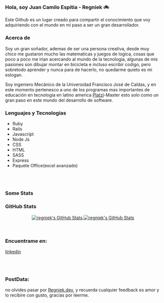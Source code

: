 

### Hola, soy Juan Camilo Espitia - Regniek 🚲


 Este Github es un lugar creado para compartir el conocimiento que voy adquiriendo con el mundo en mi paso a ser un gran desarrollador.


### Acerca de 

Soy un gran soñador, ademas de ser una persona creativa, desde muy chico me gustaron mucho las matematicas y juegos de logica, cosas que poco a poco me irian acercando al mundo de la tecnologia, algunas de mis pasiones son dibujar montar en bicicleta e incluso escribir codigo, pero sobretodo aprender y nunca para de hacerlo, no quedarme quieto es mi eslogan.

Soy ingeniero Mecánico de la Universidad Francisco José de Caldas, y en este momento pertenesco a uno de los programas mas importantes de educación en tecnologia en latino america [Platzi](https://www.platzi.com)-Master esto solo como un gran paso en este mundo del desarrollo de software.

### Lenguajes y Tecnologias

* Ruby
* Rails
* Javascript
* Node Js
* CSS
* HTML
* SASS
* Express
* Paquete Office(excel avanzado)
</br>
</br>

### Some Stats



<h3>GitHub Stats</h3>
<div align="center">
<a href="https://github.com/regniek">
  <img align="center" src="https://github-readme-stats.vercel.app/api/top-langs/?username=regniek&theme=dracula&count_private=true&hide=css,blade" alt="regniek's GitHub Stats" />
</a>

<a href="https://github.com/regneik">
  <img align="center" src="https://github-readme-stats.vercel.app/api?username=regniek&count_private=true&show_icons=true&line_height=27&theme=dracula" alt="regniek's GitHub Stats"/>
</a>
</div>


</br>
</br>

### Encuentrame en:


[linkedin](https://linkedin.com/in/juanregniek)

</br>
</br>

### PostData:

no olvides pasar por [Regniek.dev](http://www.regniek.dev), y recuerda cualquier feedback es amor y lo recibire con gusto, gracias por leerme.
